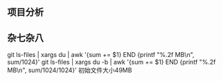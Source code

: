 ## 项目分析


## 杂七杂八
git ls-files | xargs du | awk '{sum += $1} END {printf "%.2f MB\n", sum/1024}'
git ls-files | xargs du -b | awk '{sum += $1} END {printf "%.2f MB\n", sum/1024/1024}'
初始文件大小49MB
